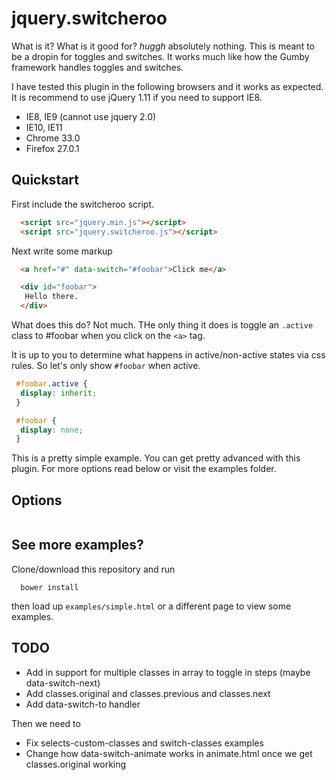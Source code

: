 # jquery.switcheroo

What is it? What is it good for? *huggh* absolutely nothing. This is meant to be a dropin for toggles and switches. It works much like how the Gumby framework handles toggles and switches.

I have tested this plugin in the following browsers and it works as expected. It is recommend to use jQuery 1.11 if you need to support IE8.

- IE8, IE9 (cannot use jquery 2.0)
- IE10, IE11
- Chrome 33.0
- Firefox 27.0.1

## Quickstart

First include the switcheroo script.

```html
  <script src="jquery.min.js"></script>
  <script src="jquery.switcheroo.js"></script>
```

Next write some markup

```html
  <a href="#" data-switch="#foobar">Click me</a>

  <div id="foobar">
   Hello there.
  </div>
```

What does this do? Not much. THe only thing it does is toggle an `.active` class to #foobar when you click on the `<a>` tag.

It is up to you to determine what happens in active/non-active states via css rules. So let's only show `#foobar` when active.

```css
 #foobar.active {
  display: inherit;
 }

 #foobar {
  display: none;
 }
```

This is a pretty simple example. You can get pretty advanced with this plugin. For more options read below or visit the examples folder.

## Options

```js

```

## See more examples?

Clone/download this repository and run

```
  bower install
```

then load up `examples/simple.html` or a different page to view some examples.

## TODO

- Add in support for multiple classes in array to toggle in steps (maybe data-switch-next)
- Add classes.original and classes.previous and classes.next
- Add data-switch-to handler

Then we need to

- Fix selects-custom-classes and switch-classes examples
- Change how data-switch-animate works in animate.html once we get classes.original working


